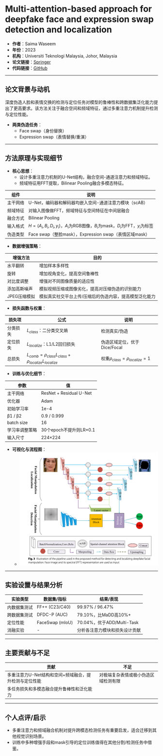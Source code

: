 # Multi‑attention‑based approach for deepfake face and expression swap detection and localization

- **作者**：Saima Waseem
- **年份**：2023
- **机构**：Universiti Teknologi Malaysia, Johor, Malaysia
- **论文链接**：[Springer](https://link.springer.com/content/pdf/10.1186/s13640-023-00614-z.pdf)
- **代码链接**：[GitHub](https://github.com/saimawaseem/Multi-Attention-Based-Approach-for-Deepfake-Face-and-Expression-Swap-Detection-and-Localization)

---

## 论文背景与动机

深度伪造人脸和表情交换的检测与定位任务对模型的鲁棒性和跨数据集泛化能力提出了更高要求。该方法关注于融合空间和频域特征，通过多重注意力机制提升检测与定位性能。

- **两类伪造任务**：
  - Face swap（身份替换）
  - Expression swap（表情替换/重演）

---

## 方法原理与实现细节

- **核心思想**：
  - 设计多重注意力机制的U-Net结构，融合空间-通道注意力和频域特征。
  - 频域特征用FFT提取，Bilinear Pooling融合多模态特征。

| 组件         | 说明                                                                 |
|--------------|--------------------------------------------------------------------|
| 主干网络     | U-Net，编码器和解码器均嵌入空间-通道注意力模块（scAB）              |
| 频域特征     | 对输入图像做FFT，频域特征与空间特征在中间层融合                     |
| 融合方式     | Bilinear Pooling                                                    |
| 输入格式     | $H = (A_i, B_i, D_i, y_i)$，$A_i$为RGB图像，$B_i$为mask，$D_i$为FFT，$y_i$为标签 |
| 伪造类型     | Face swap（整脸mask），Expression swap（表情区域mask）              |

- **数据增强策略**：

| 增强方法         | 目的                                                         |
|------------------|--------------------------------------------------------------|
| 水平翻转         | 增加样本多样性                                               |
| 旋转             | 增加视角变化，提高空间鲁棒性                                 |
| 对比度调整       | 增强对不同图像质量的适应性                                   |
| 添加高斯噪声     | 模拟视频压缩或图像劣化，提高对压缩伪造的识别能力            |
| JPEG压缩模拟     | 模拟真实社交平台上传/压缩后的伪造内容，提高模型泛化能力      |

- **损失函数与权重**：

| 损失项         | 公式                                                         | 说明                       |
|----------------|--------------------------------------------------------------|----------------------------|
| 分类损失       | $L_{class}$：二分类交叉熵                                     | 检测真实/伪造              |
| 定位损失       | $L_{localize}$：L1/L2回归损失                                | 伪造区域定位，优于Dice/Focal|
| 总损失         | $L_{comb} = \rho_{class} L_{class} + \rho_{localize} L_{localize}$ | 权重$\rho_{class} = \rho_{localize} = 1$ |

- **训练与优化细节**：

| 参数           | 值                |
|----------------|-------------------|
| 主干网络       | ResNet + Residual U-Net |
| 优化器         | Adam              |
| 初始学习率     | 1e-4              |
| β1 / β2        | 0.9 / 0.999       |
| batch size     | 16                |
| 学习率调整策略 | 30个epoch不提升则LR×0.1 |
| 输入尺寸       | 224×224           |

- **可视化与流程图**：
  - ![多重注意力U-Net结构](../../../images/image-161.png)

---

## 实验设置与结果分析

| 实验类型         | 数据集/指标         | 结果/表现                          |
|------------------|--------------------|------------------------------------|
| 内数据集测试     | FF++ (C23/C40)     | 99.97% / 96.47%                    |
| 跨数据集测试     | DFDC-P (AUC)       | 79.10%，比MaDD高10%+               |
| 定位性能         | FaceSwap (mIoU)    | 70.04%，优于ADD/Multi-Task         |
| 消融实验         | -                  | 分析各注意力模块和损失设计贡献      |

---

## 主要贡献与不足

| 贡献                                                         | 不足                                   |
|--------------------------------------------------------------|----------------------------------------|
| 多重注意力U-Net结构和空间+频域融合，提升检测与定位性能       | 对极端复杂表情或极小伪造区域检测有限   |
| 多任务损失和多模态融合提升鲁棒性和泛化能力                   |                                        |

---

## 个人点评/启示

- 多重注意力和频域融合机制对提升跨模态检测任务有重要启发，适合迁移到其他视觉识别场景。
- 训练中多种增强手段和mask引导的定位训练值得在其他分割/检测任务中借鉴。